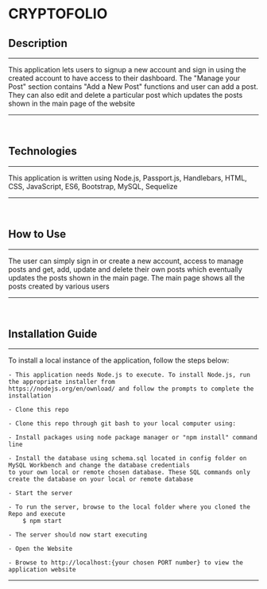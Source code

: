 # CRYPTOFOLIO

## Description
<hr/>    
        This application lets users to signup a new account and sign in using the created account to have access to their dashboard.
        The "Manage your Post" section contains "Add a New Post" functions and user can add a post. They can also edit and delete a particular post which updates the posts shown in the main page of the website
    
<hr/>
<br>


## Technologies
<hr/>
    <p>
        This application is written using Node.js, Passport.js, Handlebars, HTML, CSS, JavaScript, ES6, Bootstrap, MySQL, Sequelize
    </p>
<hr/>
<br>


## How to Use
<hr/>
    <p>
        The user can simply sign in or create a new account, access to manage posts and get, add, update and delete their own posts which eventually updates the posts shown in the main page. The main page shows all the posts created by various users
    </p>
<hr/>
<br>


## Installation Guide
<hr/>
    To install a local instance of the application, follow the steps below:

    - This application needs Node.js to execute. To install Node.js, run the appropriate installer from
    https://nodejs.org/en/ownload/ and follow the prompts to complete the installation

    - Clone this repo

    - Clone this repo through git bash to your local computer using:

    - Install packages using node package manager or "npm install" command line

    - Install the database using schema.sql located in config folder on MySQL Workbench and change the database credentials
    to your own local or remote chosen database. These SQL commands only create the database on your local or remote database

    - Start the server

    - To run the server, browse to the local folder where you cloned the Repo and execute
        $ npm start

    - The server should now start executing

    - Open the Website

    - Browse to http://localhost:{your chosen PORT number} to view the application website
<hr/>
<br>